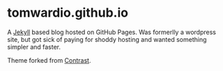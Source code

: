# tomwardio.github.io

A [Jekyll](http://jekyllrb.com/) based blog hosted on GitHub Pages. Was
formerlly a wordpress site, but got sick of paying for shoddy hosting and wanted
something simpler and faster.

Theme forked from [Contrast](https://github.com/niklasbuschmann/contrast).